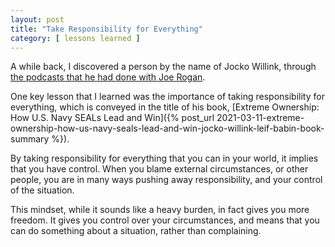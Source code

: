 ```yaml
---
layout: post
title: "Take Responsibility for Everything"
category: [ lessons learned ]
---
```


A while back, I discovered a person by the name of Jocko Willink, through [the podcasts that he had done with Joe Rogan](https://www.youtube.com/results?search_query=jocko+willink+joe+rogan+).

One key lesson that I learned was the importance of taking responsibility for everything, which is conveyed in the title of his book, [Extreme Ownership: How U.S. Navy SEALs Lead and Win]({% post_url 2021-03-11-extreme-ownership-how-us-navy-seals-lead-and-win-jocko-willink-leif-babin-book-summary %}).

By taking responsibility for everything that you can in your world, it implies that you have control. When you blame external circumstances, or other people, you are in many ways pushing away responsibility, and your control of the situation.

This mindset, while it sounds like a heavy burden, in fact gives you more freedom. It gives you control over your circumstances, and means that you can do something about a situation, rather than complaining.
